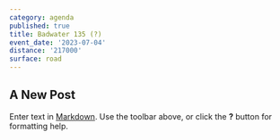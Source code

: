 ```yaml
---
category: agenda
published: true
title: Badwater 135 (?)
event_date: '2023-07-04'
distance: '217000'
surface: road
---
```

## A New Post

Enter text in [Markdown](http://daringfireball.net/projects/markdown/). Use the toolbar above, or click the **?** button for formatting help.

